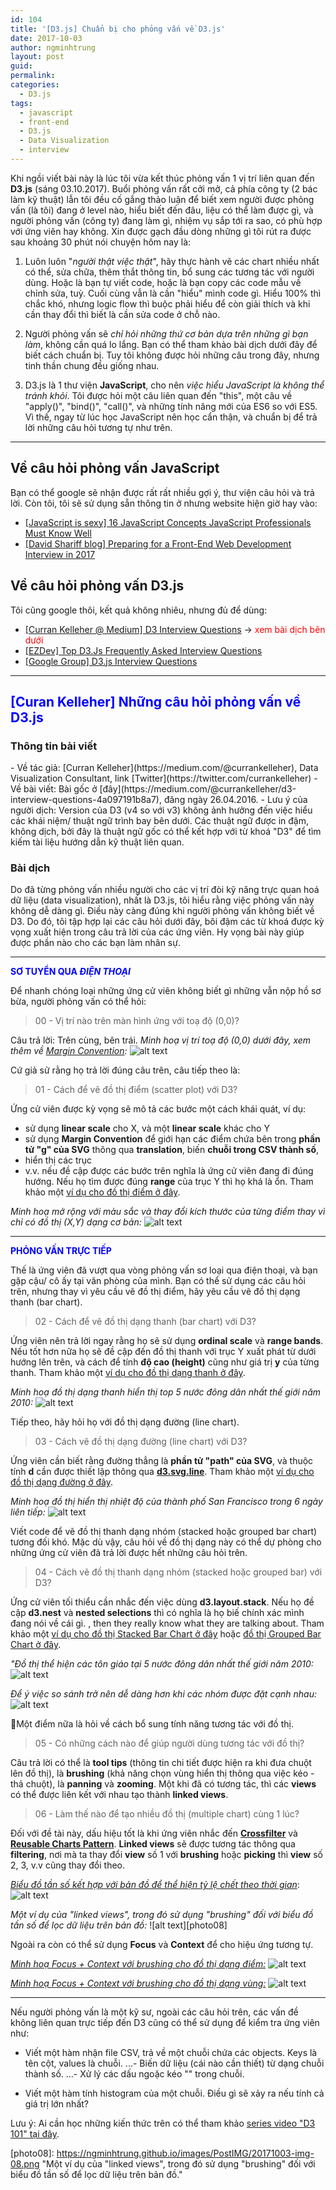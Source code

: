 ```yaml
---
id: 104
title: '[D3.js] Chuẩn bị cho phỏng vấn về D3.js'
date: 2017-10-03
author: ngminhtrung
layout: post
guid: 
permalink: 
categories:
  - D3.js
tags:
  - javascript
  - front-end
  - D3.js
  - Data Visualization
  - interview
---
```


Khi ngồi viết bài này là lúc tôi vừa kết thúc phỏng vấn 1 vị trí liên quan đến **D3.js** (sáng 03.10.2017). Buổi phỏng vấn rất cởi mở, cả phía công ty (2 bác làm kỹ thuật) lẫn tôi đều cố gắng thảo luận để biết xem người được phỏng vấn (là tôi) đang ở level nào, hiểu biết đến đâu, liệu có thể làm được gì, và người phỏng vấn (công ty) đang làm gì, nhiệm vụ sắp tới ra sao, có phù hợp với ứng viên hay không. Xin được gạch đầu dòng những gì tôi rút ra được sau khoảng 30 phút nói chuyện hôm nay là:

1. Luôn luôn "*người thật việc thật*", hãy thực hành vẽ các chart nhiều nhất có thể, sửa chữa, thêm thắt thông tin, bổ sung các tương tác với người dùng. Hoặc là bạn tự viết code, hoặc là bạn copy các code mẫu về chỉnh sửa, tuỳ. Cuối cùng vẫn là cần "hiểu" mình code gì. Hiểu 100% thì chắc khó, nhưng logic flow thì buộc phải hiểu để còn giải thích và khi cần thay đổi thì biết là cần sửa code ở chỗ nào. 

2. Người phỏng vấn sẽ *chỉ hỏi những thứ cơ bản dựa trên những gì bạn làm*, không cần quá lo lắng. Bạn có thể tham khảo bài dịch dưới đây để biết cách chuẩn bị. Tuy tôi không được hỏi   những câu trong đây, nhưng tinh thần chung đều giống nhau.

3. D3.js là 1 thư viện **JavaScript**, cho nên *việc hiểu JavaScript là không thể tránh khỏi*. Tôi được hỏi một câu liên quan đến "this", một câu về "apply()", "bind()", "call()", và những tính năng mới của ES6 so với ES5. Vì thế, ngay từ lúc học JavaScript nên học cẩn thận, và chuẩn bị để trả lời những câu hỏi tương tự như trên. 

***

<h2>Về câu hỏi phỏng vấn JavaScript</h2>

Bạn có thể google sẽ nhận được rất rất nhiều gợi ý, thư viện câu hỏi và trả lời. Còn tôi, tôi sẽ sử dụng sẵn thông tin ở nhưng website hiện giờ hay vào:
- [[JavaScript is sexy] 16 JavaScript Concepts JavaScript Professionals Must Know Well][1]
- [[David Shariff blog] Preparing for a Front-End Web Development Interview in 2017][2]

<h2>Về câu hỏi phỏng vấn D3.js</h2>

Tôi cũng google thôi, kết quả không nhiêu, nhưng đủ để dùng:
- [[Curran Kelleher @ Medium] D3 Interview Questions][3] &rarr; <span style="color:red">xem bài dịch bên dưới</span>
- [[EZDev] Top D3.Js Frequently Asked Interview Questions][4]
- [[Google Group] D3.js Interview Questions][5]


***

<h2><span style="color:blue">[Curan Kelleher] Những câu hỏi phỏng vấn về D3.js</span></h2>

<h3> Thông tin bài viết </h3>
- Về tác giả: [Curran Kelleher](https://medium.com/@currankelleher), Data Visualization Consultant, link [Twitter](https://twitter.com/currankelleher)
- Về bài viết: Bài gốc ở [đây](https://medium.com/@currankelleher/d3-interview-questions-4a097191b8a7), đăng ngày 26.04.2016.
- Lưu ý của người dịch: Version của D3 (v4 so với v3) không ảnh hưởng đến việc hiểu các khái niệm/ thuật ngữ trình bay bên dưới. Các thuật ngữ được in đậm, không dịch, bởi đây là thuật ngữ gốc có thể kết hợp với từ khoá "D3" để tìm kiếm tài liệu hướng dẫn kỹ thuật liên quan. 

<h3> Bài dịch </h3>

Do đã từng phỏng vấn nhiều người cho các vị trí đòi kỹ năng trực quan hoá dữ liệu (data visualization), nhất là D3.js, tôi hiểu rằng việc phỏng vấn này không dễ dàng gì. Điều này càng đúng khi người phỏng vấn không biết về D3. Do đó, tôi tập hợp lại các câu hỏi dưới đây, bôi đậm các từ khoá được kỳ vọng xuất hiện trong câu trả lời của các ứng viên. Hy vọng bài này giúp được phần nào cho các bạn làm nhân sự. 

___

<span style="color:blue">**SƠ TUYỂN QUA *ĐIỆN THOẠI***</span>

Để nhanh chóng loại những ứng cử viên không biết gì những vẫn nộp hồ sơ bừa, người phỏng vấn có thể hỏi: 

> 00 - Vị trí nào trên màn hình ứng với toạ độ (0,0)?

Câu trả lời: Trên cùng, bên trái. 
*Minh hoạ vị trí toạ độ (0,0) dưới đây, xem thêm về [Margin Convention][cap-photo01]:*
![alt text][photo01]

Cứ giả sử rằng họ trả lời đúng câu trên, câu tiếp theo là:

> 01 - Cách để vẽ đồ thị điểm (scatter plot) với D3?

Ứng cử viên được kỳ vọng sẽ mô tả các bước một cách khái quát, ví dụ: 
- sử dụng **linear scale** cho X, và một **linear scale** khác cho Y
- sử dụng **Margin Convention** để giới hạn các điểm chứa bên trong **phần tử "g" của SVG**  thông qua **translation**, biến **chuỗi trong CSV thành số**, 
- hiển thị các trục 
- v.v.
nếu đề cập được các bước trên nghĩa là ứng cử viên đang đi đúng hướng. Nếu họ tìm được đúng **range** của trục Y thì họ khá là ổn. Tham khảo một [ví dụ cho đồ thị điểm ở đây][6].

*Minh hoạ mở rộng với màu sắc và thay đổi kích thước của từng điểm thay vì chỉ có đồ thị (X,Y) dạng cơ bản:*
![alt text][photo02]

___

<span style="color:blue">**PHỎNG VẤN TRỰC TIẾP**</span>

Thế là ứng viên đã vượt qua vòng phỏng vấn sơ loại qua điện thoại, và bạn gặp cậu/ cô ấy tại văn phòng của mình. Bạn có thể sử dụng các câu hỏi trên, nhưng thay vì yêu cầu vẽ đồ thị điểm, hãy yêu cầu vẽ đồ thị dạng thanh (bar chart).

> 02 - Cách để vẽ đồ thị dạng thanh (bar chart) với D3?

Ứng viên nên trả lời ngay rằng họ sẽ sử dụng **ordinal scale** và **range bands**. Nếu tốt hơn nữa họ sẽ đề cập đến đồ thị thanh với trục Y xuất phát từ dưới hướng lên trên, và cách để tính **độ cao (height)** cũng như giá trị **y** của từng thanh. Tham khảo một [ví dụ cho đồ thị dạng thanh ở đây][7].

*Minh hoạ đồ thị dạng thanh hiển thị top 5 nước đông dân nhất thế giới năm 2010:*
![alt text][photo03]

Tiếp theo, hãy hỏi họ với đồ thị dạng đường (line chart). 

> 03 - Cách vẽ đồ thị dạng đường (line chart) với D3?

Ứng viên cần biết rằng đường thẳng là **phần tử "path" của SVG**, và thuộc tính **d** cần được thiết lập thông qua [**d3.svg.line**][8]. Tham khảo một [ví dụ cho đồ thị dạng đường ở đây][9].

*Minh hoạ đồ thị hiển thị nhiệt độ của thành phố San Francisco trong 6 ngày liên tiếp:*
![alt text][photo04]

Viết code để vẽ đồ thị thanh dạng nhóm (stacked hoặc grouped bar chart) tương đối khó. Mặc dù vậy, câu hỏi về đồ thị dạng này có thể dự phòng cho những ứng cử viên đã trả lời được hết những câu hỏi trên. 

> 04 - Cách vẽ đồ thị thanh dạng nhóm (stacked hoặc grouped bar) với D3?

Ứng cử viên tối thiểu cần nhắc đến việc dùng **d3.layout.stack**. Nếu họ đề cập **d3.nest** và **nested selections** thì có nghĩa là họ biế chính xác mình đang nói về cái gì. , then they really know what they are talking about. Tham khảo một [ví dụ cho đồ thị Stacked Bar Chart ở đây][10] hoặc [đồ thị Grouped Bar Chart ở đây][11].

*"Đồ thị thể hiện các tôn giáo tại 5 nước đông dân nhất thế giới năm 2010:*
![alt text][photo05]

*Để ý việc so sánh trở nên dễ dàng hơn khi các nhóm được đặt cạnh nhau:*
![alt text][photo06]

Một điểm nữa là hỏi về cách bổ sung tính năng tương tác với đồ thị. 

> 05 - Có những cách nào để giúp người dùng tương tác với đồ thị?

Câu trả lời có thể là **tool tips** (thông tin chi tiết được hiện ra khi đưa chuột lên đồ thị), là **brushing** (khả năng chọn vùng hiển thị thông qua việc kéo - thả chuột), là **panning** và **zooming**. Một khi đã có tương tác, thì các **views** có thể được liên kết với nhau tạo thành **linked views**. 

> 06 - Làm thế nào để tạo nhiều đồ thị (multiple chart) cùng 1 lúc?

Đối với đề tài này, dấu hiệu tốt là khi ứng viên nhắc đến [**Crossfilter**][12] và [**Reusable Charts Pattern**][13]. **Linked views** sẽ được tương tác thông qua **filtering**, nơi mà ta thay đổi **view** số 1 với **brushing** hoặc **picking** thì **view** số 2, 3, v.v cũng thay đổi theo.

[*Biểu đồ tần số kết hợp với bản đồ để thể hiện tỷ lệ chết theo thời gian*][cap-photo07]:
![alt text][photo07]

*Một ví dụ của "linked views", trong đó sử dụng "brushing" đối với biểu đồ tần số để lọc dữ liệu trên bản đồ:*
![alt text][photo08]

Ngoài ra còn có thể sử dụng **Focus** và **Context** để cho hiệu ứng tương tự.

[*Minh hoạ Focus + Context với brushing cho đồ thị dạng điểm:*][cap-photo09]
![alt text][photo09]

[*Minh hoạ Focus + Context với brushing cho đồ thị dạng vùng:*][cap-photo10]
![alt text][photo10]

___

Nếu người phỏng vấn là một kỹ sư, ngoài các câu hỏi trên, các vấn đề không liên quan trực tiếp đến D3 cũng có thể sử dụng để kiểm tra ứng viên như:

- Viết một hàm nhận file CSV, trả về một chuỗi chứa các objects. Keys là tên cột, values là chuỗi. 
...- Biến dữ liệu (cái nào cần thiết) từ dạng chuỗi thành số.
...- Xử lý các dấu ngoặc kéo "" trong chuỗi. 

- Viết một hàm tính histogram của một chuỗi. Điều gì sẽ xảy ra nếu tính cả giá trị lớn nhất?

Lưu ý: Ai cần học những kiến thức trên có thể tham khảo [series video "D3 101" tại đây][14].


[1]: http://javascriptissexy.com/16-javascript-concepts-you-must-know-well/
[2]: http://davidshariff.com/blog/preparing-for-a-front-end-web-development-interview-in-
[3]: https://medium.com/@currankelleher/d3-interview-questions-4a097191b8a7
[4]: http://www.ezdev.org/view/d3js/6540
[5]: https://groups.google.com/forum/#!topic/d3-js/a0zl0G6xCRg
[6]: http://bl.ocks.org/curran/134ed87c99257e3f2e31
[7]: http://bl.ocks.org/curran/6cd1e224d76811b68df4
[8]: https://github.com/mbostock/d3/wiki/SVG-Shapes#path-data-generators
[9]: http://bl.ocks.org/curran/60b40877ef898f19aeb8 
[10]: http://bl.ocks.org/curran/805413fb3b2efaada1ce
[11]: http://bl.ocks.org/curran/d4e2b2854f25429a06aa
[12]: http://square.github.io/crossfilter/
[13]: https://bost.ocks.org/mike/chart/
[14]: https://github.com/curran/screencasts#d3-101


[photo01]: https://ngminhtrung.github.io/images/PostIMG/20171003-img-01.png "Vị trí toạ độ (0,0) ở góc trên cùng bên trái"

[cap-photo01]: https://bl.ocks.org/mbostock/3019563

[photo02]: https://ngminhtrung.github.io/images/PostIMG/20171003-img-02.png "Thêm màu sắc và thay đổi kích thước của từng điểm là tính năng mở rộng thay vì chỉ có đồ thị (X,Y) dạng cơ bản"

[photo03]: https://ngminhtrung.github.io/images/PostIMG/20171003-img-03.png "Đồ thị dạng thanh hiển thị dữ liệu top 5 nước có dân số đông nhất vào năm 2010."

[photo04]: https://ngminhtrung.github.io/images/PostIMG/20171003-img-04.png "Đồ thị hiển thị nhiệt độ ở San Francisco trong 6 ngày liên tiếp."

[photo05]: https://ngminhtrung.github.io/images/PostIMG/20171003-img-05.png "Đồ thị thể hiện các tôn giáo tại 5 nước đông dân nhất thế giới năm 2010."

[photo06]: https://ngminhtrung.github.io/images/PostIMG/20171003-img-06.png "Để ý việc so sánh trở nên dễ dàng hơn khi các nhóm được đặt cạnh nhau."

[photo07]: https://ngminhtrung.github.io/images/PostIMG/20171003-img-07.png "Biểu đồ tần số kết hợp với bản đồ để thể hiện tỷ lệ chết theo thời gian."

[photo08]: https://ngminhtrung.github.io/images/PostIMG/20171003-img-08.png "Một ví dụ của "linked views", trong đó sử dụng "brushing" đối với biểu đồ tần số để lọc dữ liệu trên bản đồ."

[cap-photo07]: https://bl.ocks.org/curran/a479b91bba14d633487e

[photo09]: https://ngminhtrung.github.io/images/PostIMG/20171003-img-09.png "Sử dụng Focus + Context với brushing cho đồ thị dạng điểm."

[photo10]: https://ngminhtrung.github.io/images/PostIMG/20171003-img-10.png "Sử dụng Focus + Context với brushing cho đồ thị dạng vùng"

[cap-photo09]: http://bl.ocks.org/curran/d1e9ea2850047562be09

[cap-photo10]: http://bl.ocks.org/curran/d5252d37917ab6eab032

